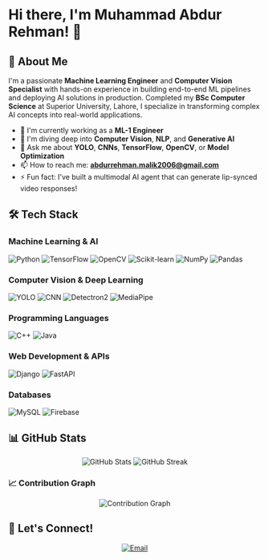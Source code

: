 # Hi there, I'm Muhammad Abdur Rehman! 👋

## 🚀 About Me
I'm a passionate **Machine Learning Engineer** and **Computer Vision Specialist** with hands-on experience in building end-to-end ML pipelines and deploying AI solutions in production. Completed my **BSc Computer Science** at Superior University, Lahore, I specialize in transforming complex AI concepts into real-world applications.

- 🔭 I'm currently working as a **ML-1 Engineer** 
- 🌱 I'm diving deep into **Computer Vision**, **NLP**, and **Generative AI**
- 💬 Ask me about **YOLO**, **CNNs**, **TensorFlow**, **OpenCV**, or **Model Optimization**
- 📫 How to reach me: **abdurrehman.malik2006@gmail.com**
- ⚡ Fun fact: I've built a multimodal AI agent that can generate lip-synced video responses!

## 🛠️ Tech Stack

### Machine Learning & AI
![Python](https://img.shields.io/badge/-Python-3776AB?style=flat-square&logo=python&logoColor=white)
![TensorFlow](https://img.shields.io/badge/-TensorFlow-FF6F00?style=flat-square&logo=tensorflow&logoColor=white)
![OpenCV](https://img.shields.io/badge/-OpenCV-5C3EE8?style=flat-square&logo=opencv&logoColor=white)
![Scikit-learn](https://img.shields.io/badge/-Scikit--learn-F7931E?style=flat-square&logo=scikit-learn&logoColor=white)
![NumPy](https://img.shields.io/badge/-NumPy-013243?style=flat-square&logo=numpy&logoColor=white)
![Pandas](https://img.shields.io/badge/-Pandas-150458?style=flat-square&logo=pandas&logoColor=white)

### Computer Vision & Deep Learning
![YOLO](https://img.shields.io/badge/-YOLO-00FFFF?style=flat-square&logo=yolo&logoColor=black)
![CNN](https://img.shields.io/badge/-CNN-FF6B6B?style=flat-square&logo=neural-network&logoColor=white)
![Detectron2](https://img.shields.io/badge/-Detectron2-1877F2?style=flat-square&logo=facebook&logoColor=white)
![MediaPipe](https://img.shields.io/badge/-MediaPipe-0066CC?style=flat-square&logo=google&logoColor=white)

### Programming Languages
![C++](https://img.shields.io/badge/-C++-00599C?style=flat-square&logo=c%2B%2B&logoColor=white)
![Java](https://img.shields.io/badge/-Java-ED8B00?style=flat-square&logo=java&logoColor=white)

### Web Development & APIs
![Django](https://img.shields.io/badge/-Django-092E20?style=flat-square&logo=django&logoColor=white)
![FastAPI](https://img.shields.io/badge/-FastAPI-009688?style=flat-square&logo=fastapi&logoColor=white)

### Databases
![MySQL](https://img.shields.io/badge/-MySQL-4479A1?style=flat-square&logo=mysql&logoColor=white)
![Firebase](https://img.shields.io/badge/-Firebase-FFCA28?style=flat-square&logo=firebase&logoColor=black)


## 📊 GitHub Stats

<div align="center">
  <img src="https://github-readme-stats.vercel.app/api?username=Abdurrehman4u&show_icons=true&theme=radical&hide_border=true&include_all_commits=true&count_private=true&cache_seconds=7200" alt="GitHub Stats" />
  <img src="https://github-readme-streak-stats.herokuapp.com/?user=Abdurrehman4u&theme=radical&hide_border=true" alt="GitHub Streak" />
</div>


### 📈 Contribution Graph
<div align="center">
  <img src="https://github-readme-activity-graph.vercel.app/graph?username=Abdurrehman4u&theme=redical&hide_border=true&custom_title=Contribution%20Graph" alt="Contribution Graph" />
</div>


## 🤝 Let's Connect!

<div align="center">

[![Email](https://img.shields.io/badge/-Email-D14836?style=for-the-badge&logo=gmail&logoColor=white)](mailto:abdurrehman.malik2006@gmail.com)

</div>

